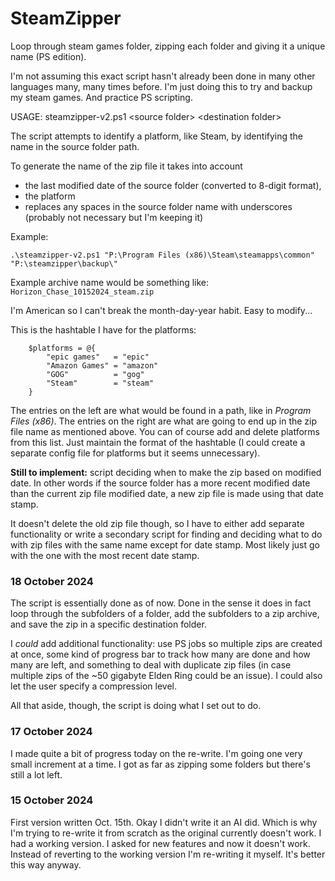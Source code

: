 # SteamZipper
Loop through steam games folder, zipping each folder and giving it a unique name (PS edition).

I'm not assuming this exact script hasn't already been done 
in many other languages many, many times before. I'm just 
doing this to try and backup my steam games. And practice 
PS scripting.

USAGE:
steamzipper-v2.ps1 \<source folder\> \<destination folder\>

The script attempts to identify a platform, like Steam, by identifying the name in the source folder path. 

To generate the name of the zip file it takes into account 
- the last modified date of the source folder (converted to 8-digit format), 
- the platform
- replaces any spaces in the source folder name with underscores (probably not necessary but I'm keeping it)

Example:

```.\steamzipper-v2.ps1 "P:\Program Files (x86)\Steam\steamapps\common" "P:\steamzipper\backup\" ```

Example archive name would be something like:
```Horizon_Chase_10152024_steam.zip```

I'm American so I can't break the month-day-year habit. Easy to modify...

This is the hashtable I have for the platforms:

```
    $platforms = @{
        "epic games"   = "epic"
        "Amazon Games" = "amazon"
        "GOG"          = "gog"
        "Steam"        = "steam"
    }
```

The entries on the left are what would be found in a path, like in *Program Files (x86)*. The entries on the right are what are going to end up in the zip file name as mentioned above. You can of course add and delete platforms from this list. Just maintain the format of the hashtable (I could create a separate config file for platforms but it seems unnecessary). 

**Still to implement:** script deciding when to make the zip based on modified date. In other words if the source folder has a more recent modified date than the current zip file modified date, a new zip file is made using that date stamp.

It doesn't delete the old zip file though, so I have to either add separate functionality or write a secondary script for finding and deciding what to do with zip files with the same name except for date stamp. Most likely just go with the one with the most recent date stamp.

### 18 October 2024

The script is essentially done as of now. Done in the sense it does in fact loop through the subfolders of a folder, add the subfolders to a zip archive, and save the zip in a specific destination folder.

I *could* add additional functionality: use PS jobs so multiple zips are created at once, some kind of progress bar to track how many are done and how many are left, and something to deal with duplicate zip files (in case multiple zips of the ~50 gigabyte Elden Ring could be an issue). I could also let the user specify a compression level.

All that aside, though, the script is doing what I set out to do.

### 17 October 2024

I made quite a bit of progress today on the re-write. I'm going one very small increment at a time. I got as far as zipping some folders but there's still a lot left.

### 15 October 2024

First version written Oct. 15th. Okay I didn't write it an AI did. Which is why I'm trying to re-write it from scratch as the original currently doesn't work. I had a working version. I asked for new features and now it doesn't work. Instead of reverting to the working version I'm re-writing it myself. It's better this way anyway. 
